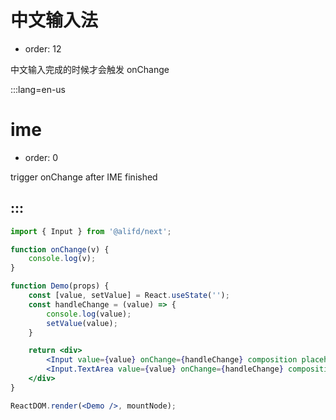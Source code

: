 # 中文输入法

- order: 12

中文输入完成的时候才会触发 onChange

:::lang=en-us

# ime

- order: 0

trigger onChange after IME finished

:::
---


````jsx
import { Input } from '@alifd/next';

function onChange(v) {
    console.log(v);
}

function Demo(props) {
    const [value, setValue] = React.useState('');
    const handleChange = (value) => {
        console.log(value);
        setValue(value);
    }

    return <div>
        <Input value={value} onChange={handleChange} composition placeholder="尝试输入中文" /> <br/><br/>
        <Input.TextArea value={value} onChange={handleChange} composition placeholder="尝试输入中文" />
    </div>
}

ReactDOM.render(<Demo />, mountNode);
````
